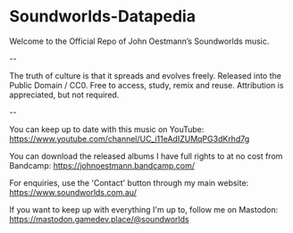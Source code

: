 # Soundworlds-Datapedia

Welcome to the Official Repo of John Oestmann’s Soundworlds music.

--

The truth of culture is that it spreads and evolves freely.
Released into the Public Domain / CC0. Free to access, study, remix and reuse.
Attribution is appreciated, but not required.

--

You can keep up to date with this music on YouTube: https://www.youtube.com/channel/UC_i11eAdIZUMqPG3dKrhd7g

You can download the released albums I have full rights to at no cost from Bandcamp: https://johnoestmann.bandcamp.com/

For enquiries, use the 'Contact' button through my main website: https://www.soundworlds.com.au/ 

If you want to keep up with everything I'm up to, follow me on Mastodon: https://mastodon.gamedev.place/@soundworlds
